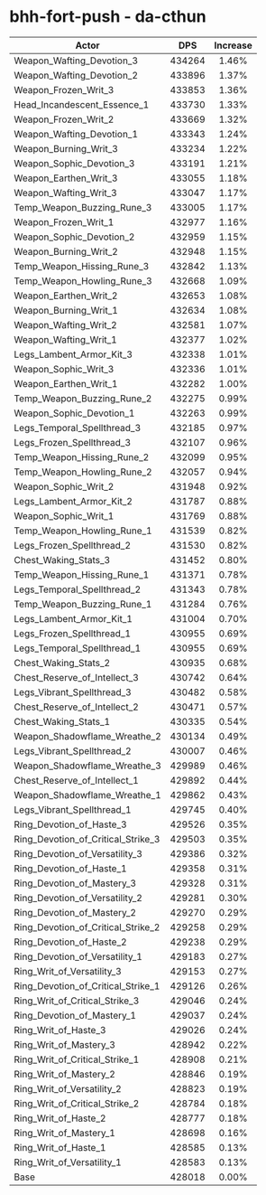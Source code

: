 # bhh-fort-push - da-cthun
| Actor | DPS | Increase |
|---|:---:|:---:|
|Weapon_Wafting_Devotion_3|434264|1.46%|
|Weapon_Wafting_Devotion_2|433896|1.37%|
|Weapon_Frozen_Writ_3|433853|1.36%|
|Head_Incandescent_Essence_1|433730|1.33%|
|Weapon_Frozen_Writ_2|433669|1.32%|
|Weapon_Wafting_Devotion_1|433343|1.24%|
|Weapon_Burning_Writ_3|433234|1.22%|
|Weapon_Sophic_Devotion_3|433191|1.21%|
|Weapon_Earthen_Writ_3|433055|1.18%|
|Weapon_Wafting_Writ_3|433047|1.17%|
|Temp_Weapon_Buzzing_Rune_3|433005|1.17%|
|Weapon_Frozen_Writ_1|432977|1.16%|
|Weapon_Sophic_Devotion_2|432959|1.15%|
|Weapon_Burning_Writ_2|432948|1.15%|
|Temp_Weapon_Hissing_Rune_3|432842|1.13%|
|Temp_Weapon_Howling_Rune_3|432668|1.09%|
|Weapon_Earthen_Writ_2|432653|1.08%|
|Weapon_Burning_Writ_1|432634|1.08%|
|Weapon_Wafting_Writ_2|432581|1.07%|
|Weapon_Wafting_Writ_1|432377|1.02%|
|Legs_Lambent_Armor_Kit_3|432338|1.01%|
|Weapon_Sophic_Writ_3|432336|1.01%|
|Weapon_Earthen_Writ_1|432282|1.00%|
|Temp_Weapon_Buzzing_Rune_2|432275|0.99%|
|Weapon_Sophic_Devotion_1|432263|0.99%|
|Legs_Temporal_Spellthread_3|432185|0.97%|
|Legs_Frozen_Spellthread_3|432107|0.96%|
|Temp_Weapon_Hissing_Rune_2|432099|0.95%|
|Temp_Weapon_Howling_Rune_2|432057|0.94%|
|Weapon_Sophic_Writ_2|431948|0.92%|
|Legs_Lambent_Armor_Kit_2|431787|0.88%|
|Weapon_Sophic_Writ_1|431769|0.88%|
|Temp_Weapon_Howling_Rune_1|431539|0.82%|
|Legs_Frozen_Spellthread_2|431530|0.82%|
|Chest_Waking_Stats_3|431452|0.80%|
|Temp_Weapon_Hissing_Rune_1|431371|0.78%|
|Legs_Temporal_Spellthread_2|431343|0.78%|
|Temp_Weapon_Buzzing_Rune_1|431284|0.76%|
|Legs_Lambent_Armor_Kit_1|431004|0.70%|
|Legs_Frozen_Spellthread_1|430955|0.69%|
|Legs_Temporal_Spellthread_1|430955|0.69%|
|Chest_Waking_Stats_2|430935|0.68%|
|Chest_Reserve_of_Intellect_3|430742|0.64%|
|Legs_Vibrant_Spellthread_3|430482|0.58%|
|Chest_Reserve_of_Intellect_2|430471|0.57%|
|Chest_Waking_Stats_1|430335|0.54%|
|Weapon_Shadowflame_Wreathe_2|430134|0.49%|
|Legs_Vibrant_Spellthread_2|430007|0.46%|
|Weapon_Shadowflame_Wreathe_3|429989|0.46%|
|Chest_Reserve_of_Intellect_1|429892|0.44%|
|Weapon_Shadowflame_Wreathe_1|429862|0.43%|
|Legs_Vibrant_Spellthread_1|429745|0.40%|
|Ring_Devotion_of_Haste_3|429526|0.35%|
|Ring_Devotion_of_Critical_Strike_3|429503|0.35%|
|Ring_Devotion_of_Versatility_3|429386|0.32%|
|Ring_Devotion_of_Haste_1|429358|0.31%|
|Ring_Devotion_of_Mastery_3|429328|0.31%|
|Ring_Devotion_of_Versatility_2|429281|0.30%|
|Ring_Devotion_of_Mastery_2|429270|0.29%|
|Ring_Devotion_of_Critical_Strike_2|429258|0.29%|
|Ring_Devotion_of_Haste_2|429238|0.29%|
|Ring_Devotion_of_Versatility_1|429183|0.27%|
|Ring_Writ_of_Versatility_3|429153|0.27%|
|Ring_Devotion_of_Critical_Strike_1|429126|0.26%|
|Ring_Writ_of_Critical_Strike_3|429046|0.24%|
|Ring_Devotion_of_Mastery_1|429037|0.24%|
|Ring_Writ_of_Haste_3|429026|0.24%|
|Ring_Writ_of_Mastery_3|428942|0.22%|
|Ring_Writ_of_Critical_Strike_1|428908|0.21%|
|Ring_Writ_of_Mastery_2|428846|0.19%|
|Ring_Writ_of_Versatility_2|428823|0.19%|
|Ring_Writ_of_Critical_Strike_2|428784|0.18%|
|Ring_Writ_of_Haste_2|428777|0.18%|
|Ring_Writ_of_Mastery_1|428698|0.16%|
|Ring_Writ_of_Haste_1|428585|0.13%|
|Ring_Writ_of_Versatility_1|428583|0.13%|
|Base|428018|0.00%|
